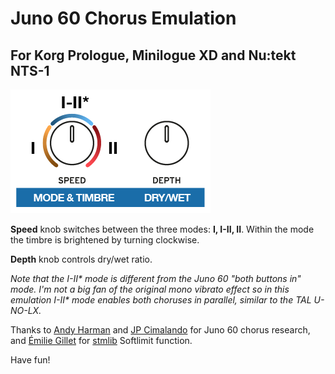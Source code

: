 # Juno 60 Chorus Emulation 
## For Korg Prologue, Minilogue XD and Nu:tekt NTS-1

![Controls](https://raw.githubusercontent.com/peterall/junologue-chorus/main/junologue-chorus-controls.png)

**Speed** knob switches between the three modes: **I, I-II, II**. Within the mode the timbre is brightened by turning clockwise.

**Depth** knob controls dry/wet ratio.

_Note that the I-II* mode is different from the Juno 60 "both buttons in" mode. I'm not a big fan of the original mono vibrato effect so in this emulation I-II* mode enables both choruses in parallel, similar to the TAL U-NO-LX._

Thanks to [Andy Harman](https://github.com/pendragon-andyh) and [JP Cimalando](https://github.com/jpcima) for Juno 60 chorus research, and [Émilie Gillet](https://github.com/pichenettes) for [stmlib](https://github.com/pichenettes/stmlib) Softlimit function.

Have fun!